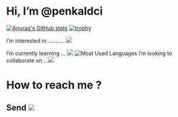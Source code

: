# Hi, I’m @penkaldci 
[![Anurag's GitHub stats](https://github-readme-stats.vercel.app/api?username=penkaldci)](https://github.com/anuraghazra/github-readme-stats)
[![trophy](https://github-profile-trophy.vercel.app/?username=penkaldci&theme=onedark)](https://github.com/ryo-ma/github-profile-trophy)

I’m interested in ...........  ![](https://j.gifs.com/KzQPxl.gif)

I’m currently learning ... ![](https://media.tenor.com/8sQLwPIcbrQAAAAC/wasd-cat.gif)
![Most Used Languages](https://raw.githubusercontent.com/penkaldci/github-stats-transparent/output/generated/languages.svg)
I’m looking to collaborate on ...![](https://y.yarn.co/5562a42a-2ef2-4f80-960f-f83e5457a54d_text.gif)



# How to reach me ?

## Send ![](https://media.tenor.com/3am-okBuWsUAAAAC/yankee-doodle-pigeon-carrier-pigeon.gif)

<!---
penkaldci/penkaldci is a ✨ special ✨ repository because its `README.md` (this file) appears on your GitHub profile.
You can click the Preview link to take a look at your changes.
--->
